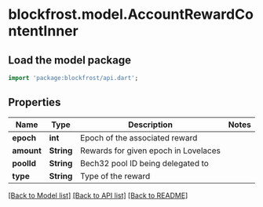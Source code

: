 # blockfrost.model.AccountRewardContentInner

## Load the model package
```dart
import 'package:blockfrost/api.dart';
```

## Properties
Name | Type | Description | Notes
------------ | ------------- | ------------- | -------------
**epoch** | **int** | Epoch of the associated reward | 
**amount** | **String** | Rewards for given epoch in Lovelaces | 
**poolId** | **String** | Bech32 pool ID being delegated to | 
**type** | **String** | Type of the reward | 

[[Back to Model list]](../README.md#documentation-for-models) [[Back to API list]](../README.md#documentation-for-api-endpoints) [[Back to README]](../README.md)


